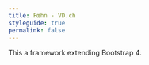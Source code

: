 ```yaml
---
title: Fœhn - VD.ch
styleguide: true
permalink: false
---
```

<div class="bs-docs-section m-a-3">
  <p>This a framework extending Bootstrap 4.</p>
</div>
